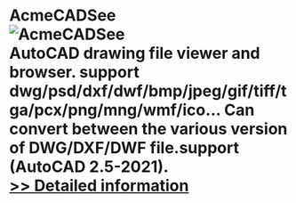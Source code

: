 # AcmeCADSee<br />![AcmeCADSee](https://mycommerce.akamaized.net/api/pimages/P168008/BIG/168008.GIF)<br />AutoCAD drawing file viewer and browser. support dwg/psd/dxf/dwf/bmp/jpeg/gif/tiff/tga/pcx/png/mng/wmf/ico... Can convert between the various version of DWG/DXF/DWF file.support (AutoCAD 2.5-2021).<br />[>> Detailed information](https://secure.shareit.com/shareit/product.html?productid=168008&affiliateid=200057808)